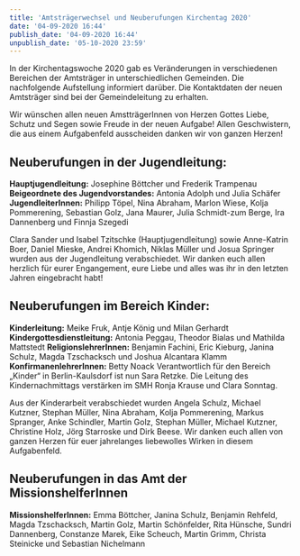 ```yaml
---
title: 'Amtsträgerwechsel und Neuberufungen Kirchentag 2020'
date: '04-09-2020 16:44'
publish_date: '04-09-2020 16:44'
unpublish_date: '05-10-2020 23:59'
---
```


In der Kirchentagswoche 2020 gab es Veränderungen in verschiedenen Bereichen der Amtsträger in unterschiedlichen Gemeinden. Die nachfolgende Aufstellung informiert darüber.
Die Kontaktdaten der neuen Amtsträger sind bei der Gemeindeleitung zu erhalten.

Wir wünschen allen neuen AmstträgerInnen von Herzen Gottes Liebe, Schutz und Segen sowie Freude in der neuen Aufgabe! Allen Geschwistern, die aus einem Aufgabenfeld ausscheiden danken wir von ganzen Herzen!

## Neuberufungen in der Jugendleitung:
**Hauptjugendleitung:** Josephine Böttcher und Frederik Trampenau
 **Beigeordnete des Jugendvorstandes:** Antonia Adolph und Julia Schäfer
 **JugendleiterInnen:** Philipp Töpel, Nina Abraham, Marlon Wiese, Kolja Pommerening, Sebastian Golz, Jana Maurer, Julia Schmidt-zum Berge, Ira Dannenberg und Finnja Szegedi
 
Clara Sander und Isabel Tzitschke (Hauptjugendleitung) sowie Anne-Katrin Boer, Daniel Mieske, Andrei Khomich, Niklas Müller und Josua Springer wurden aus der Jugendleitung verabschiedet. Wir danken euch allen herzlich für eurer Engangement, eure Liebe und alles was ihr in den letzten Jahren eingebracht habt!

## Neuberufungen im Bereich Kinder:
**Kinderleitung:** Meike Fruk, Antje König und Milan Gerhardt
**Kindergottesdienstleitung:** Antonia Peggau, Theodor Bialas und Mathilda Mattstedt
**ReligionslehrerInnen:** Benjamin Fachini, Eric Kieburg, Janina Schulz, Magda Tzschacksch und Joshua Alcantara Klamm
**KonfirmanenlehrerInnen:** Betty Noack
Verantwortlich für den Bereich „Kinder“ in Berlin-Kaulsdorf ist nun Sara Retzke. Die Leitung des Kindernachmittags verstärken im SMH Ronja Krause und Clara Sonntag.

Aus der Kinderarbeit verabschiedet wurden Angela Schulz, Michael Kutzner, Stephan Müller, Nina Abraham, Kolja Pommerening, Markus Spranger, Anke Schindler, Martin Golz, Stephan Müller, Michael Kutzner, Christine Holz, Jörg Starroske und Dirk Beese. Wir danken euch allen von ganzen Herzen für euer jahrelanges liebewolles Wirken in diesem Aufgabenfeld.

## Neuberufungen in das Amt der MissionshelferInnen
**MissionshelferInnen:** Emma Böttcher, Janina Schulz, Benjamin Rehfeld, Magda Tzschacksch, Martin Golz, Martin Schönfelder, Rita Hünsche, Sundri Dannenberg, Constanze Marek, Eike Scheuch, Martin Grimm, Christa Steinicke und Sebastian Nichelmann